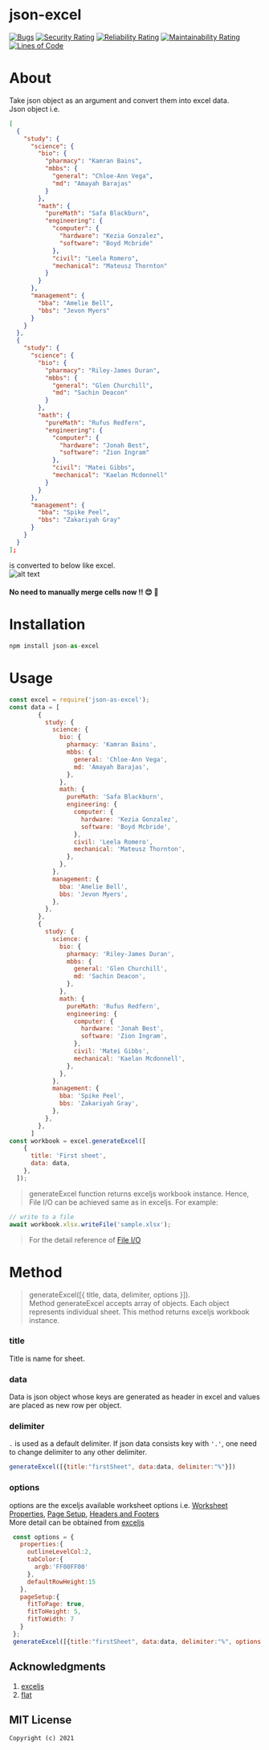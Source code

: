 # json-excel

[![Bugs](https://sonarcloud.io/api/project_badges/measure?project=nksmkj7_json-excel&metric=bugs)](https://sonarcloud.io/dashboard?id=nksmkj7_json-excel)
[![Security Rating](https://sonarcloud.io/api/project_badges/measure?project=nksmkj7_json-excel&metric=security_rating)](https://sonarcloud.io/dashboard?id=nksmkj7_json-excel)
[![Reliability Rating](https://sonarcloud.io/api/project_badges/measure?project=nksmkj7_json-excel&metric=reliability_rating)](https://sonarcloud.io/dashboard?id=nksmkj7_json-excel)
[![Maintainability Rating](https://sonarcloud.io/api/project_badges/measure?project=nksmkj7_json-excel&metric=sqale_rating)](https://sonarcloud.io/dashboard?id=nksmkj7_json-excel)
[![Lines of Code](https://sonarcloud.io/api/project_badges/measure?project=nksmkj7_json-excel&metric=ncloc)](https://sonarcloud.io/dashboard?id=nksmkj7_json-excel)

# About
Take json object as an argument and convert them into excel data. \
Json object i.e.
```json
[
  {
    "study": {
      "science": {
        "bio": {
          "pharmacy": "Kamran Bains",
          "mbbs": {
            "general": "Chloe-Ann Vega",
            "md": "Amayah Barajas"
          }
        },
        "math": {
          "pureMath": "Safa Blackburn",
          "engineering": {
            "computer": {
              "hardware": "Kezia Gonzalez",
              "software": "Boyd Mcbride"
            },
            "civil": "Leela Romero",
            "mechanical": "Mateusz Thornton"
          }
        }
      },
      "management": {
        "bba": "Amelie Bell",
        "bbs": "Jevon Myers"
      }
    }
  },
  {
    "study": {
      "science": {
        "bio": {
          "pharmacy": "Riley-James Duran",
          "mbbs": {
            "general": "Glen Churchill",
            "md": "Sachin Deacon"
          }
        },
        "math": {
          "pureMath": "Rufus Redfern",
          "engineering": {
            "computer": {
              "hardware": "Jonah Best",
              "software": "Zion Ingram"
            },
            "civil": "Matei Gibbs",
            "mechanical": "Kaelan Mcdonnell"
          }
        }
      },
      "management": {
        "bba": "Spike Peel",
        "bbs": "Zakariyah Gray"
      }
    }
  }
];
```
is converted to below like excel.\
![alt text](https://github.com/nksmkj7/json-excel/blob/main/image/sample.png?raw=true)

#### No need to manually merge cells now !! 😊 🤩

# Installation 
```js
npm install json-as-excel
```

# Usage
```js
const excel = require('json-as-excel');
const data = [
        {
          study: {
            science: {
              bio: {
                pharmacy: 'Kamran Bains',
                mbbs: {
                  general: 'Chloe-Ann Vega',
                  md: 'Amayah Barajas',
                },
              },
              math: {
                pureMath: 'Safa Blackburn',
                engineering: {
                  computer: {
                    hardware: 'Kezia Gonzalez',
                    software: 'Boyd Mcbride',
                  },
                  civil: 'Leela Romero',
                  mechanical: 'Mateusz Thornton',
                },
              },
            },
            management: {
              bba: 'Amelie Bell',
              bbs: 'Jevon Myers',
            },
          },
        },
        {
          study: {
            science: {
              bio: {
                pharmacy: 'Riley-James Duran',
                mbbs: {
                  general: 'Glen Churchill',
                  md: 'Sachin Deacon',
                },
              },
              math: {
                pureMath: 'Rufus Redfern',
                engineering: {
                  computer: {
                    hardware: 'Jonah Best',
                    software: 'Zion Ingram',
                  },
                  civil: 'Matei Gibbs',
                  mechanical: 'Kaelan Mcdonnell',
                },
              },
            },
            management: {
              bba: 'Spike Peel',
              bbs: 'Zakariyah Gray',
            },
          },
        },
      ]
const workbook = excel.generateExcel([
    {
      title: 'First sheet',
      data: data,
    },
  ]);
```

> generateExcel function returns exceljs workbook instance. Hence, File I/O can be achieved same as in exceljs. For example: 
```js
// write to a file
await workbook.xlsx.writeFile('sample.xlsx');
```
> For the detail reference of [ File I/O](https://www.npmjs.com/package/exceljs#file-io)

# Method
> generateExcel([{ title, data, delimiter, options }]).<br>
Method generateExcel accepts array of objects. Each object represents individual sheet. This method returns exceljs workbook instance.

### title
Title is name for sheet.

### data
Data is json object whose keys are generated as header in excel and values are placed as new row per object.

### delimiter 
  `.` is used as a default delimiter. If json data consists key with `'.'`, one need to change delimiter to any other delimiter.
  ```js
  generateExcel([{title:"firstSheet", data:data, delimiter:"%"}])
  ```

### options
options are the exceljs available worksheet options i.e. [Worksheet Properties](https://www.npmjs.com/package/exceljs#worksheet-properties), [Page Setup](https://www.npmjs.com/package/exceljs#page-setup), [Headers and Footers](https://www.npmjs.com/package/exceljs#headers-and-footers)\
More detail can be obtained from [exceljs](https://www.npmjs.com/package/exceljs)
 ```js
  const options = {
    properties:{
      outlineLevelCol:2,
      tabColor:{
        argb:'FF00FF00'
      },
      defaultRowHeight:15
    },
    pageSetup:{
      fitToPage: true,
      fitToHeight: 5, 
      fitToWidth: 7
    }
  };
  generateExcel([{title:"firstSheet", data:data, delimiter:"%", options:options}])
  ```

## Acknowledgments
1. [ exceljs](https://www.npmjs.com/package/exceljs) 
2. [ flat ](https://www.npmjs.com/package/flat)


## MIT License

```
Copyright (c) 2021
```
